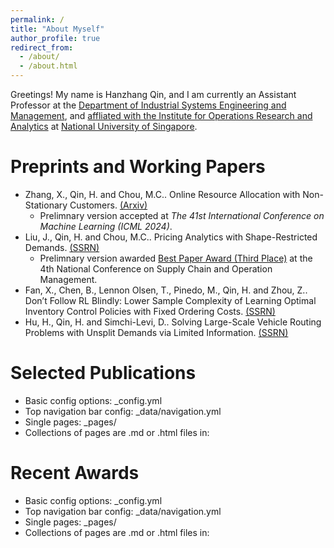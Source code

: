 ```yaml
---
permalink: /
title: "About Myself"
author_profile: true
redirect_from: 
  - /about/
  - /about.html
---
```


Greetings! My name is Hanzhang Qin, and I am currently an Assistant Professor at the [Department of Industrial Systems Engineering and Management](https://cde.nus.edu.sg/isem/), and [affliated with the Institute for Operations Research and Analytics](https://iora.nus.edu.sg/) at [National University of Singapore](https://nus.edu.sg/).

Preprints and Working Papers
======
* Zhang, X., Qin, H. and Chou, M.C.. Online Resource Allocation with Non-Stationary Customers. [(Arxiv)](https://arxiv.org/pdf/2401.16945)
  * Prelimnary version accepted at _The 41st International Conference on Machine Learning (ICML 2024)_.
* Liu, J., Qin, H. and Chou, M.C.. Pricing Analytics with Shape-Restricted Demands. [(SSRN)](https://papers.ssrn.com/sol3/papers.cfm?abstract_id=4643942)
  * Prelimnary version awarded [Best Paper Award (Third Place)](https://iora.nus.edu.sg/news-p/phd-student-liu-jingren-asst-prof-qin-hanzhang-place-3rd-at-4th-national-conference-on-supply-chain-and-operation-management-shanghai/) at the 4th National Conference on Supply Chain and Operation Management.
* Fan, X., Chen, B., Lennon Olsen, T., Pinedo, M., Qin, H. and Zhou, Z.. Don’t Follow RL Blindly: Lower Sample Complexity of Learning Optimal Inventory Control Policies with Fixed Ordering Costs. [(SSRN)](https://papers.ssrn.com/sol3/papers.cfm?abstract_id=4828001)
* Hu, H., Qin, H. and Simchi-Levi, D.. Solving Large-Scale Vehicle Routing Problems with Unsplit Demands via Limited Information. [(SSRN)](https://papers.ssrn.com/sol3/papers.cfm?abstract_id=4271787)

Selected Publications
======
* Basic config options: _config.yml
* Top navigation bar config: _data/navigation.yml
* Single pages: _pages/
* Collections of pages are .md or .html files in:

Recent Awards
======
* Basic config options: _config.yml
* Top navigation bar config: _data/navigation.yml
* Single pages: _pages/
* Collections of pages are .md or .html files in:

<!-- 
Example: editing a markdown file for a talk
![Editing a markdown file for a talk](/images/editing-talk.png) -->